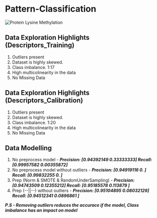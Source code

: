 # Pattern-Classification

![Protein Lysine Methylation](https://upload.wikimedia.org/wikipedia/commons/1/1d/Methylation-lysine.PNG)

## Data Exploration Highlights (Descriptors_Training)

1. Outliers present 
2. Dataset is highly skewed.
3. Class imbalance. 1:17
4. High multicolinearity in the data
5. No Missing Data

## Data Exploration Highlights (Descriptors_Calibration)

1. Outliers present 
2. Dataset is highly skewed.
3. Class imbalance. 1:20
4. High multicolinearity in the data
5. No Missing Data


## Data Modelling

1. No preprocess model - ***Precision: [0.94392149 0.33333333] Recall: [0.99957582 0.00355872]***
2. No preprocess model without outliers - ***Precision: [0.94919116 0.        ] Recall: [0.99832255 0.        ]***
3. Prep (Norm & SMOTE & RandomUnderSampling) - ***Precision: [0.94743509 0.12355212] Recall: [0.95185578 0.113879  ]***
4. Prep (--||--) without outliers - ***Precision: [0.95104895 0.08032129] Recall: [0.94512341 0.0896861 ]***


***P.S - Removing outliers reduces the accurace if the model, Class imbalance has an impact on model***
